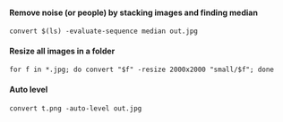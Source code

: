 #### Remove noise (or people) by stacking images and finding median
`convert $(ls) -evaluate-sequence median out.jpg`

#### Resize all images in a folder
`for f in *.jpg; do convert "$f" -resize 2000x2000 "small/$f"; done`

#### Auto level
`convert t.png -auto-level out.jpg`
